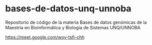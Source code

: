 # bases-de-datos-unq-unnoba
Repositorio de código de la materia Bases de datos genómicas de la Maestría en Bioinformática y Biología de Sistemas UNQ/UNNOBA

 https://meet.google.com/woy-tsfi-chh